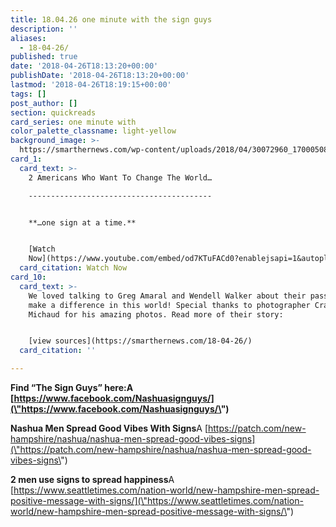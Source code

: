 ```yaml
---
title: 18.04.26 one minute with the sign guys
description: ''
aliases:
  - 18-04-26/
published: true
date: '2018-04-26T18:13:20+00:00'
publishDate: '2018-04-26T18:13:20+00:00'
lastmod: '2018-04-26T18:19:15+00:00'
tags: []
post_author: []
section: quickreads
card_series: one minute with
color_palette_classname: light-yellow
background_image: >-
  https://smarthernews.com/wp-content/uploads/2018/04/30072960_170005083713955_3162654663115191996_o.jpg
card_1:
  card_text: >-
    2 Americans Who Want To Change The World…

    -----------------------------------------


    **…one sign at a time.**


    [Watch
    Now](https://www.youtube.com/embed/od7KTuFACd0?enablejsapi=1&autoplay=1&rel=0)
  card_citation: Watch Now
card_10:
  card_text: >-
    We loved talking to Greg Amaral and Wendell Walker about their passion to
    make a difference in this world! Special thanks to photographer Craig
    Michaud for his amazing photos. Read more of their story:


    [view sources](https://smarthernews.com/18-04-26/)
  card_citation: ''

---
```

**Find “The Sign Guys” here:A [https://www.facebook.com/Nashuasignguys/](\"https://www.facebook.com/Nashuasignguys/\")**

**Nashua Men Spread Good Vibes With Signs**A [https://patch.com/new-hampshire/nashua/nashua-men-spread-good-vibes-signs](\"https://patch.com/new-hampshire/nashua/nashua-men-spread-good-vibes-signs\")

**2 men use signs to spread happiness**A [https://www.seattletimes.com/nation-world/new-hampshire-men-spread-positive-message-with-signs/](\"https://www.seattletimes.com/nation-world/new-hampshire-men-spread-positive-message-with-signs/\")